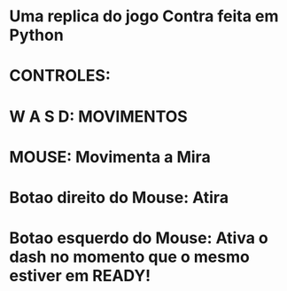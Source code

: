 # Uma replica do jogo Contra feita em Python
# CONTROLES: 
# W A S D: MOVIMENTOS
# MOUSE: Movimenta a Mira
# Botao direito do Mouse: Atira
# Botao esquerdo do Mouse: Ativa o dash no momento que o mesmo estiver em READY!
